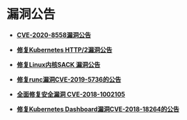 # 漏洞公告<a name="cce_01_0169"></a>

-   **[CVE-2020-8558漏洞公告](CVE-2020-8558漏洞公告.md)**  

-   **[修复Kubernetes HTTP/2漏洞公告](修复Kubernetes-HTTP-2漏洞公告.md)**  

-   **[修复Linux内核SACK 漏洞公告](修复Linux内核SACK-漏洞公告.md)**  

-   **[修复runc漏洞CVE-2019-5736的公告](修复runc漏洞CVE-2019-5736的公告.md)**  

-   **[全面修复安全漏洞 CVE-2018-1002105](全面修复安全漏洞-CVE-2018-1002105.md)**  

-   **[修复Kubernetes Dashboard漏洞CVE-2018-18264的公告](修复Kubernetes-Dashboard漏洞CVE-2018-18264的公告.md)**  


